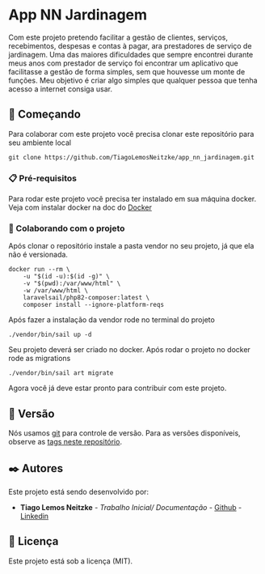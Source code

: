 # App NN Jardinagem

Com este projeto pretendo facilitar a gestão de clientes, serviços, recebimentos, despesas e contas à pagar, ara prestadores de serviço de jardinagem. Uma das maiores dificuldades que sempre encontrei durante meus anos com prestador de serviço foi encontrar um aplicativo que facilitasse a gestão de forma simples, sem que houvesse um monte de funções.
Meu objetivo é criar algo simples que qualquer pessoa que tenha acesso a internet consiga usar.

## 🚀 Começando

Para colaborar com este projeto você precisa clonar este repositório para seu ambiente local

```
git clone https://github.com/TiagoLemosNeitzke/app_nn_jardinagem.git
```

### 📋 Pré-requisitos

Para rodar este projeto você precisa ter instalado em sua máquina docker.
Veja com instalar docker na doc do [Docker](https://docs.docker.com/get-docker/)

### 🔧 Colaborando com o projeto

Após clonar o repositório instale a pasta vendor no seu projeto, já que ela não é versionada.

```
docker run --rm \
    -u "$(id -u):$(id -g)" \
    -v "$(pwd):/var/www/html" \
    -w /var/www/html \
    laravelsail/php82-composer:latest \
    composer install --ignore-platform-reqs
```

Após fazer a instalação da vendor rode no terminal do projeto

```
./vendor/bin/sail up -d
```

Seu projeto deverá ser criado no docker. Após rodar o projeto no docker rode as migrations

```
./vendor/bin/sail art migrate
```

Agora você já deve estar pronto para contribuir com este projeto.

## 📌 Versão

Nós usamos [git](https://git-scm.com/) para controle de versão. Para as versões disponíveis, observe as [tags neste repositório](https://github.com/TiagoLemosNeitzke/app_nn_jardinagem).

## ✒️ Autores

Este projeto está sendo desenvolvido por:

* **Tiago Lemos Neitzke** - *Trabalho Inicial/ Documentação* - [Github](https://github.com/TiagoLemosNeitzke) - [Linkedin](https://www.linkedin.com/in/tiago-lemos-neitzke/)

## 📄 Licença

Este projeto está sob a licença (MIT).
